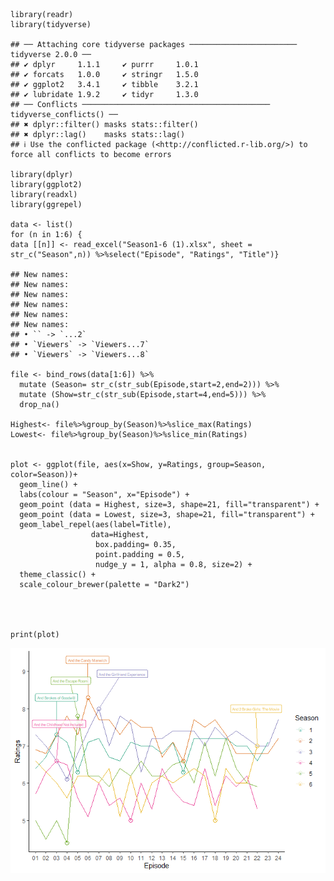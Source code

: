     library(readr)
    library(tidyverse)

    ## ── Attaching core tidyverse packages ──────────────────────── tidyverse 2.0.0 ──
    ## ✔ dplyr     1.1.1     ✔ purrr     1.0.1
    ## ✔ forcats   1.0.0     ✔ stringr   1.5.0
    ## ✔ ggplot2   3.4.1     ✔ tibble    3.2.1
    ## ✔ lubridate 1.9.2     ✔ tidyr     1.3.0
    ## ── Conflicts ────────────────────────────────────────── tidyverse_conflicts() ──
    ## ✖ dplyr::filter() masks stats::filter()
    ## ✖ dplyr::lag()    masks stats::lag()
    ## ℹ Use the conflicted package (<http://conflicted.r-lib.org/>) to force all conflicts to become errors

    library(dplyr)
    library(ggplot2)
    library(readxl)
    library(ggrepel)

    data <- list()
    for (n in 1:6) {
    data [[n]] <- read_excel("Season1-6 (1).xlsx", sheet = str_c("Season",n)) %>%select("Episode", "Ratings", "Title")} 

    ## New names:
    ## New names:
    ## New names:
    ## New names:
    ## New names:
    ## New names:
    ## • `` -> `...2`
    ## • `Viewers` -> `Viewers...7`
    ## • `Viewers` -> `Viewers...8`

    file <- bind_rows(data[1:6]) %>%
      mutate (Season= str_c(str_sub(Episode,start=2,end=2))) %>%
      mutate (Show=str_c(str_sub(Episode,start=4,end=5))) %>%
      drop_na()

    Highest<- file%>%group_by(Season)%>%slice_max(Ratings)
    Lowest<- file%>%group_by(Season)%>%slice_min(Ratings)


    plot <- ggplot(file, aes(x=Show, y=Ratings, group=Season, color=Season))+
      geom_line() +
      labs(colour = "Season", x="Episode") +
      geom_point (data = Highest, size=3, shape=21, fill="transparent") +
      geom_point (data = Lowest, size=3, shape=21, fill="transparent") +
      geom_label_repel(aes(label=Title),
                      data=Highest,
                       box.padding= 0.35, 
                       point.padding = 0.5,
                       nudge_y = 1, alpha = 0.8, size=2) +
      theme_classic() +
      scale_colour_brewer(palette = "Dark2")
                     



    print(plot)

![](ZHuang2107_files/figure-markdown_strict/unnamed-chunk-1-1.png)
